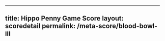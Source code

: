 ---
        
title: Hippo Penny Game Score
layout: scoredetail
permalink: /meta-score/blood-bowl-iii
---